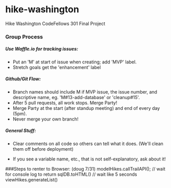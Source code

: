 # hike-washington
Hike Washington CodeFellows 301 Final Project

### Group Process

##### Use Waffle.io for tracking issues:

* Put an 'M' at start of issue when creating; add 'MVP' label.
* Stretch goals get the 'enhancement' label

##### Github/Git Flow:

* Branch names should include M if MVP issue, the issue number, and descriptive name, eg. 'M#13-add-database' or 'cleanup#15'.
* After 5 pull requests, all work stops. Merge Party!
* Merge Party at the start (after standup meeting) and end of every day (5pm).
* Never merge your own branch!

##### General Stuff:

* Clear comments on all code so others can tell what it does. (We'll clean them off before deployment)

* If you see a variable name, etc., that is not self-explanatory, ask about it!

###Steps to renter to Browser:   (doug 7/31)
modelHikes.callTrailAPI();  // wait for console log to return
sqlDB.toHTML() // wait like 5 seconds
viewHikes.generateList()
